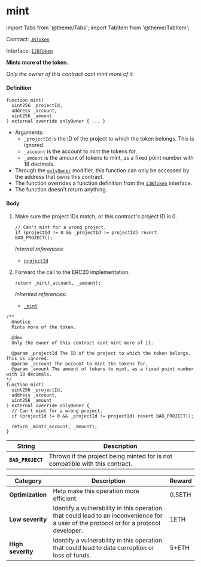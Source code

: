 # mint

import Tabs from '@theme/Tabs';
import TabItem from '@theme/TabItem';

Contract: [`JBToken`](/dev/api/v3/contracts/jbtoken/README.md)​‌

Interface: [`IJBToken`](/dev/api/v3/interfaces/ijbtoken.md)

<Tabs>
<TabItem value="Step by step" label="Step by step">

**Mints more of the token.**

_Only the owner of this contract cant mint more of it._

#### Definition

```
function mint(
  uint256 _projectId,
  address _account,
  uint256 _amount
) external override onlyOwner { ... }
```

* Arguments:
  * `_projectId` is the ID of the project to which the token belongs. This is ignored.
  * `_account` is the account to mint the tokens for.
  * `_amount` is the amount of tokens to mint, as a fixed point number with 18 decimals.
* Through the [`onlyOwner`](https://docs.openzeppelin.com/contracts/4.x/api/access#Ownable-onlyOwner--) modifier, this function can only be accessed by the address that owns this contract.
* The function overrides a function definition from the [`IJBToken`](/dev/api/v3/interfaces/ijbtoken.md) interface.
* The function doesn't return anything.

#### Body

1.  Make sure the project IDs match, or this contract's project ID is 0.
    
    ```
    // Can't mint for a wrong project.
    if (projectId != 0 && _projectId != projectId) revert BAD_PROJECT();
    ```

    _Internal references:_

    * [`projectId`](/dev/api/v3/contracts/jbtoken/properties/projectid.md)

2.  Forward the call to the ERC20 implementation.

    ```
    return _mint(_account, _amount);
    ```

    _Inherited references:_

    * [`_mint`](https://docs.openzeppelin.com/contracts/4.x/api/token/erc20#ERC20-_mint-address-uint256-)

</TabItem>

<TabItem value="Code" label="Code">

```
/** 
  @notice
  Mints more of the token.

  @dev
  Only the owner of this contract cant mint more of it.

  @param _projectId The ID of the project to which the token belongs. This is ignored.
  @param _account The account to mint the tokens for.
  @param _amount The amount of tokens to mint, as a fixed point number with 18 decimals.
*/
function mint(
  uint256 _projectId,
  address _account,
  uint256 _amount
) external override onlyOwner {
  // Can't mint for a wrong project.
  if (projectId != 0 && _projectId != projectId) revert BAD_PROJECT();

  return _mint(_account, _amount);
}
```

</TabItem>

<TabItem value="Errors" label="Errors">

| String                                       | Description                                                                     |
| -------------------------------------------- | ------------------------------------------------------------------------------- |
| **`BAD_PROJECT`**    | Thrown if the project being minted for is not compatible with this contract.  |

</TabItem>

<TabItem value="Bug bounty" label="Bug bounty">

| Category          | Description                                                                                                                            | Reward |
| ----------------- | -------------------------------------------------------------------------------------------------------------------------------------- | ------ |
| **Optimization**  | Help make this operation more efficient.                                                                                               | 0.5ETH |
| **Low severity**  | Identify a vulnerability in this operation that could lead to an inconvenience for a user of the protocol or for a protocol developer. | 1ETH   |
| **High severity** | Identify a vulnerability in this operation that could lead to data corruption or loss of funds.                                        | 5+ETH  |

</TabItem>
</Tabs>
